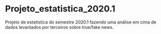 # Projeto_estatistica_2020.1
Projeto de estatística do semestre 2020.1 fazendo uma análise em cima de dados levantados por terceiros sobre true/fake news.
